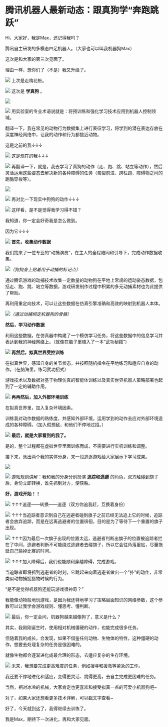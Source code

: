 

# 腾讯机器人最新动态：跟真狗学“奔跑跳跃”

Hi，大家好，我是Max，还记得我吗？

腾讯自主研发的多模态四足机器人。（大家也可以叫我机器狗Max）

这次是和大家的第三次见面了。

理由一样，想你们了（不是）我又升级了。

![](https://inews.gtimg.com/om_bt/GkSg7v8GC9I_kPlki4-B4vYq13X0uPzrYpkHYkuBH_Dd0AA/0)
上次是走梅花桩。

![](https://inews.gtimg.com/om_bt/GHJwKI2mTb8oBPvTtGZTYzaoN-lXEyugpEzMNPXLc_IuMAA/0)
这次是 **学真狗** 。

![](https://inews.gtimg.com/om_bt/G97Butrs1tX4I6FIMxKS7WmfmUQdmp0w2GnIbSXxgi5IYAA/0)

![](https://inews.gtimg.com/om_bt/G-BC14zT-hY39kBGwfGdyPloj_qTkDjhvBFSwHwO16FoYAA/0)
用实验室的专业术语说就是：将预训练和强化学习技术应用到机器人控制领域。

翻译一下，我在常见的动物行为数据集上进行表征学习，将学到的潜在表达存放在深度神经网络中，让我的动作和行为都接近动物。

这是之前的我↓↓↓

![](https://inews.gtimg.com/om_bt/Gw0eMDNZye-X6E1gvs_T_cqbNl__KXEgDp1u61rRRJD_gAA/0)
这是现在的我↓↓↓

![](https://inews.gtimg.com/om_bt/GBkaDYV-qopJb6HiPIm936I4FsOezyVJg_RG1X9Ta8yFoAA/0)
再翻译一下，就是，我去学习了真狗的动作（走、跑、跳、站立等动作），然后灵活运用这些姿态去解决新的各种障碍的任务（匍匐前进、跨栏跑、障碍物之间的跑酷穿梭等）。

![](https://inews.gtimg.com/om_bt/Gajbc1rlFkKvpzF0jt6VYAUheLrRSK1hX3st2pfoH28XwAA/0)

![](https://inews.gtimg.com/om_bt/GXjGFI9q3dmDfOyINFsr9YV9oMmw0x7o6lqSjlkXtR6BIAA/0)
再对比一下现实中狗狗的动作↓↓↓

![](https://inews.gtimg.com/om_bt/GfDH0PwOOKXn_TrZ_39o0DGx0V-NioiKfGD4HKjuQ3v8EAA/0)
这样看，是不是觉得我学习得不错？

我知道，你一定会好奇我是怎么做到。

因为它↓↓↓

![](https://inews.gtimg.com/om_bt/GfDH0PwOOKXn_TrZ_39o0DGx0V-NioiKfGD4HKjuQ3v8EAA/0)
**首先，收集动作数据**

我们找来了一位专业的“动捕演员”，在主人的全程陪同和引导下，完成动作数据收集。

![](https://inews.gtimg.com/om_bt/OHgGg12KkLfZyaVY-RAp5D5ddC8WJCxha-EQ9D2U-0L-QAA/1000)_（狗狗身上贴着用于动捕的标记点）_

通过腾讯游戏的动捕技术收集一定数量的动物狗在平地上常规的运动姿态数据，包括走、跑、跳、站立等数据，游戏研发制作过程中积累的多元动捕素材也为此提供了帮助。

再利用重定向技术，可以让这些数据在仿真引擎准确和高效的映射到机器人本体。

![](https://inews.gtimg.com/om_bt/GVzV7850ebQMdXPAgKHC5bvD_BaIZ6-jv09jeP00YNstIAA/0)_（通过动捕绑定机器狗的骨骼）_

**然后，学习动作数据**

利用这些数据，在仿真器中构建了一个模仿学习任务，将这些数据中的信息学习并表达到我的神经网络上。（就像在脑子里植入了一本“武功秘籍”）

![](https://inews.gtimg.com/om_bt/Gcq05eU0d-K0qmqi-Sp9OsZepyMK9iVADMm3Py5kdyK4IAA/0)
**再然后，拟真世界受控训练**

在拟真世界，感知自身的关节状态，并按照随机指令在平地练习和适应自身的动作。（在脑海里，练习武功招式）

游戏技术以及数据对基于物理仿真的智能体训练以及真实世界机器人策略部署也起到了一定的辅助作用。

![](https://inews.gtimg.com/om_bt/GHl3uM0j5gJ4StRrYOBYN5I9mywuMrZ_Jhb9G1MqpAf28AA/0)
**再再然后，加入外部环境训练**

在拟真世界里，加入复杂环境因素。

训练我对动作数据的熟练度，并感知外部环境，运用学到的动作去应对外部环境造成的各种障碍。（加入假想敌，和他们不停地过招。）

![](https://inews.gtimg.com/om_bt/Gjltth2O8ohGDtPLmzqRZuiS-MUNw_0lDbUIFBU_7cb10AA/0)
**最后，就是大家看到的我了。**

是的，整个过程都在虚拟世界里面训练而成，不需要进行实机训练和调整。

接下来，派出两个我的实体分身，来一段追逐游戏给大家展示下学习成果。

![](https://inews.gtimg.com/om_bt/Gjltth2O8ohGDtPLmzqRZuiS-MUNw_0lDbUIFBU_7cb10AA/0)

![](https://inews.gtimg.com/om_bt/OUkVMobZtH4QN9hLtMPTixT2fV8R60OYtHMMAv8BVSmtEAA/1000)
游戏规则讲解：我和我的分身分别扮演 **追踪和逃避** 的角色，双方触碰到旗子后，身份立即转换，谁先抓到对方，便获胜。

**好，游戏开始！！**

![](https://inews.gtimg.com/om_bt/GOjxQOpBi_-nI9bpbZ4xIICrF4fKxUQkJLMWV32qUZsG4AA/0)
↑↑↑追逐——转换——追逐（双方你追我赶，互换着身份）

![](https://inews.gtimg.com/om_bt/G2GIcfT4g6vy_45_USO_KUoWz6sSmoDLX-v3DUYoMr9EcAA/0)
↑↑↑当追踪者意识到自己在逃避者碰到旗子之前已经无法追上它的时候，追踪者会放弃追踪，而是在远离逃避者的位置徘徊，目的是为了等待下一个重置的旗子出现。

![](https://inews.gtimg.com/om_bt/G_XoNIRYl3nyJ6GdY5iUjWhvle1Eye71J8oV5F2_xqLPkAA/0)
↑↑↑因为最后一次旗子出现的位置太远，逃避者判断出旗子的位置被追踪者拦在了中间，逃避者判断不可能绕过逃避者去碰旗子，所以它会往角落里钻，尽量拖延自己输掉比赛的时间。

![](https://inews.gtimg.com/om_bt/GsY_yFVwtRAi5IciS9_WWaEI4Or8w0M9WC97eKQ8w7k9IAA/0)
↑↑↑加入障碍后，我们也能顺利穿越障碍，完成游戏。

当追踪者即将抓到逃避者的时刻，它跳起来向着逃避者做出一个"扑"的动作，非常类似动物捕捉猎物时候的行为。

“是不是觉得机器狗还能玩游戏很神奇？”

我能像动物般地玩游戏，是因为我还特地学习了策略层面知识的网络参数，这个参数可以让我学会游戏规则、懂思考、懂判断。

![](https://inews.gtimg.com/om_bt/G9-BCttRqDrRRbJlIqGAEhFpGOcdawXO56RLPca5VdtgUAA/0)
最后，你一定会问，机器狗越来越像狗了，意义是什么？

其实，我刚刚诞生时，使用相对机械僵硬的动作，也能完成很多任务。

但随着我的成长，会发现，如果不借鉴任何动物、生物体的特性，这种僵硬的动作，想要去处理复杂的任务是很困难的。

就像生物都会逐渐进化成最合理的形态，去适应复杂的生存环境。

![](https://inews.gtimg.com/om_bt/GELwQF3EYDFEcazX3oqKW-5k4Az7Zm0JnISZPtOFRQmhoAA/0)
未来，我想要完成更高难度的任务，例如搜寻和援救等紧急的工作。

我还要不停地进化和适应，变得更灵活、跳得更高，去自主完成更困难的任务。

当然，相对冰冷的机械，大家肯定也更喜欢和接受拟真一点的可爱小机器狗吧~

对了，如果大家还想看更多技术详解，可以戳文字查看~

好了，今天就到这了，我得继续去训练了。

我是Max，期待下一次进化，再和大家见面。

